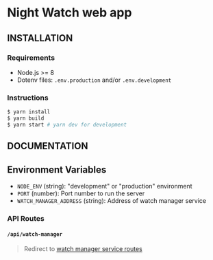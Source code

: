 # Night Watch web app

## INSTALLATION

### Requirements

- Node.js >= 8
- Dotenv files: `.env.production` and/or `.env.development`

### Instructions

```bash
$ yarn install
$ yarn build
$ yarn start # yarn dev for development
```

## DOCUMENTATION

## Environment Variables

- `NODE_ENV` (string): "development" or "production" environment
- `PORT` (number): Port number to run the server
- `WATCH_MANAGER_ADDRESS` (string): Address of watch manager service

### API Routes

#### `/api/watch-manager`

> Redirect to [watch manager service routes](https://github.com/night-watch-project/watch-manager#routes)

